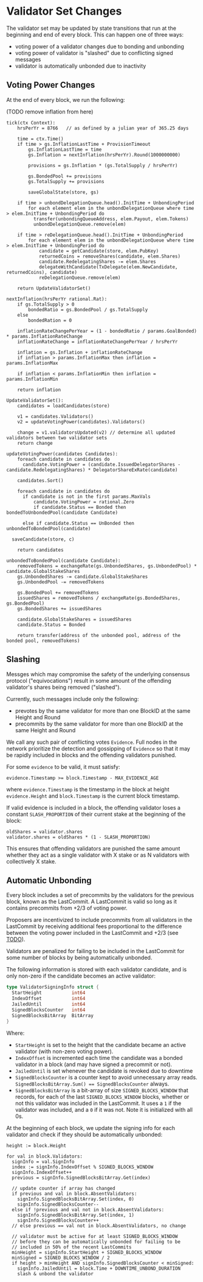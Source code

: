 # Validator Set Changes

The validator set may be updated by state transitions that run at the beginning and
end of every block. This can happen one of three ways:

- voting power of a validator changes due to bonding and unbonding
- voting power of validator is "slashed" due to conflicting signed messages
- validator is automatically unbonded due to inactivity

## Voting Power Changes

At the end of every block, we run the following:

(TODO remove inflation from here)

```golang
tick(ctx Context):
    hrsPerYr = 8766   // as defined by a julian year of 365.25 days
    
    time = ctx.Time()
    if time > gs.InflationLastTime + ProvisionTimeout 
        gs.InflationLastTime = time
        gs.Inflation = nextInflation(hrsPerYr).Round(1000000000)
        
        provisions = gs.Inflation * (gs.TotalSupply / hrsPerYr)
        
        gs.BondedPool += provisions
        gs.TotalSupply += provisions
        
        saveGlobalState(store, gs)
    
    if time > unbondDelegationQueue.head().InitTime + UnbondingPeriod 
        for each element elem in the unbondDelegationQueue where time > elem.InitTime + UnbondingPeriod do
          transfer(unbondingQueueAddress, elem.Payout, elem.Tokens)
          unbondDelegationQueue.remove(elem)
    
    if time > reDelegationQueue.head().InitTime + UnbondingPeriod 
        for each element elem in the unbondDelegationQueue where time > elem.InitTime + UnbondingPeriod do
            candidate = getCandidate(store, elem.PubKey)
            returnedCoins = removeShares(candidate, elem.Shares)
            candidate.RedelegatingShares -= elem.Shares 
            delegateWithCandidate(TxDelegate(elem.NewCandidate, returnedCoins), candidate)
            reDelegationQueue.remove(elem)
            
    return UpdateValidatorSet()

nextInflation(hrsPerYr rational.Rat):
    if gs.TotalSupply > 0 
        bondedRatio = gs.BondedPool / gs.TotalSupply
    else 
        bondedRation = 0
   
    inflationRateChangePerYear = (1 - bondedRatio / params.GoalBonded) * params.InflationRateChange
    inflationRateChange = inflationRateChangePerYear / hrsPerYr

    inflation = gs.Inflation + inflationRateChange
    if inflation > params.InflationMax then inflation = params.InflationMax
  
    if inflation < params.InflationMin then inflation = params.InflationMin
  
    return inflation 

UpdateValidatorSet():
    candidates = loadCandidates(store)

    v1 = candidates.Validators()
    v2 = updateVotingPower(candidates).Validators()

    change = v1.validatorsUpdated(v2) // determine all updated validators between two validator sets
    return change

updateVotingPower(candidates Candidates):
    foreach candidate in candidates do
      candidate.VotingPower = (candidate.IssuedDelegatorShares - candidate.RedelegatingShares) * DelegatorShareExRate(candidate)  
      
    candidates.Sort()
  
    foreach candidate in candidates do
      if candidate is not in the first params.MaxVals  
          candidate.VotingPower = rational.Zero
          if candidate.Status == Bonded then bondedToUnbondedPool(candidate Candidate)
    
      else if candidate.Status == UnBonded then unbondedToBondedPool(candidate)
                      
  saveCandidate(store, c)
  
    return candidates

unbondedToBondedPool(candidate Candidate):
    removedTokens = exchangeRate(gs.UnbondedShares, gs.UnbondedPool) * candidate.GlobalStakeShares 
    gs.UnbondedShares -= candidate.GlobalStakeShares
    gs.UnbondedPool -= removedTokens
  
    gs.BondedPool += removedTokens
    issuedShares = removedTokens / exchangeRate(gs.BondedShares, gs.BondedPool)
    gs.BondedShares += issuedShares
    
    candidate.GlobalStakeShares = issuedShares
    candidate.Status = Bonded

    return transfer(address of the unbonded pool, address of the bonded pool, removedTokens)
```


## Slashing

Messges which may compromise the safety of the underlying consensus protocol ("equivocations")
result in some amount of the offending validator's shares being removed ("slashed").

Currently, such messages include only the following:

- prevotes by the same validator for more than one BlockID at the same
  Height and Round 
- precommits by the same validator for more than one BlockID at the same
  Height and Round 

We call any such pair of conflicting votes `Evidence`. Full nodes in the network prioritize the 
detection and gossipping of `Evidence` so that it may be rapidly included in blocks and the offending
validators punished.

For some `evidence` to be valid, it must satisfy: 

`evidence.Timestamp >= block.Timestamp - MAX_EVIDENCE_AGE`

where `evidence.Timestamp` is the timestamp in the block at height
`evidence.Height` and `block.Timestamp` is the current block timestamp.

If valid evidence is included in a block, the offending validator loses
a constant `SLASH_PROPORTION` of their current stake at the beginning of the block:

```
oldShares = validator.shares
validator.shares = oldShares * (1 - SLASH_PROPORTION)
```

This ensures that offending validators are punished the same amount whether they
act as a single validator with X stake or as N validators with collectively X
stake.


## Automatic Unbonding

Every block includes a set of precommits by the validators for the previous block, 
known as the LastCommit. A LastCommit is valid so long as it contains precommits from +2/3 of voting power.

Proposers are incentivized to include precommits from all
validators in the LastCommit by receiving additional fees
proportional to the difference between the voting power included in the
LastCommit and +2/3 (see [TODO](https://github.com/cosmos/cosmos-sdk/issues/967)).

Validators are penalized for failing to be included in the LastCommit for some
number of blocks by being automatically unbonded.

The following information is stored with each validator candidate, and is only non-zero if the candidate becomes an active validator:

```go
type ValidatorSigningInfo struct {
  StartHeight           int64
  IndexOffset           int64
  JailedUntil           int64
  SignedBlocksCounter   int64
  SignedBlocksBitArray  BitArray
}
```

Where:
* `StartHeight` is set to the height that the candidate became an active validator (with non-zero voting power).
* `IndexOffset` is incremented each time the candidate was a bonded validator in a block (and may have signed a precommit or not).
* `JailedUntil` is set whenever the candidate is revoked due to downtime
* `SignedBlocksCounter` is a counter kept to avoid unnecessary array reads. `SignedBlocksBitArray.Sum() == SignedBlocksCounter` always.
* `SignedBlocksBitArray` is a bit-array of size `SIGNED_BLOCKS_WINDOW` that records, for each of the last `SIGNED_BLOCKS_WINDOW` blocks,
whether or not this validator was included in the LastCommit. It uses a `1` if the validator was included, and a `0` if it was not. Note it is initialized with all 0s. 

At the beginning of each block, we update the signing info for each validator and check if they should be automatically unbonded:

```
height := block.Height

for val in block.Validators:
  signInfo = val.SignInfo
  index := signInfo.IndexOffset % SIGNED_BLOCKS_WINDOW
  signInfo.IndexOffset++
  previous = signInfo.SignedBlocksBitArray.Get(index)

  // update counter if array has changed
  if previous and val in block.AbsentValidators:
    signInfo.SignedBlocksBitArray.Set(index, 0)
    signInfo.SignedBlocksCounter--
  else if !previous and val not in block.AbsentValidators:
    signInfo.SignedBlocksBitArray.Set(index, 1)
    signInfo.SignedBlocksCounter++
  // else previous == val not in block.AbsentValidators, no change

  // validator must be active for at least SIGNED_BLOCKS_WINDOW
  // before they can be automatically unbonded for failing to be 
  // included in 50% of the recent LastCommits
  minHeight = signInfo.StartHeight + SIGNED_BLOCKS_WINDOW
  minSigned = SIGNED_BLOCKS_WINDOW / 2
  if height > minHeight AND signInfo.SignedBlocksCounter < minSigned:
    signInfo.JailedUntil = block.Time + DOWNTIME_UNBOND_DURATION
    slash & unbond the validator
```
